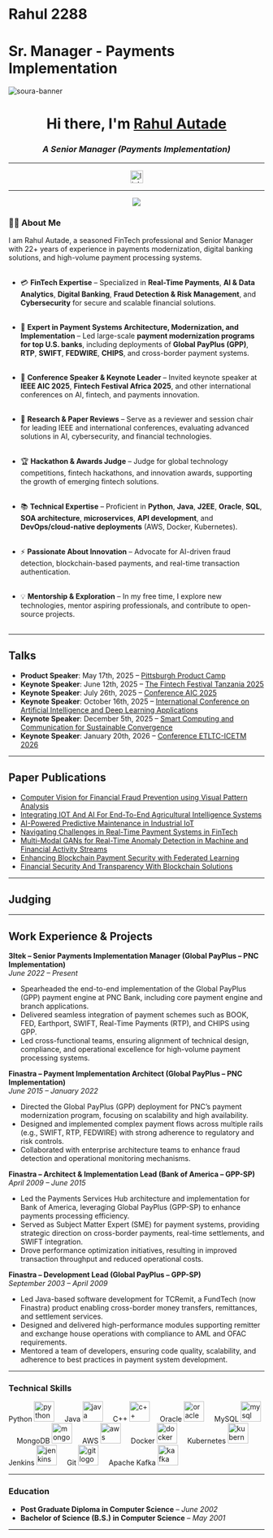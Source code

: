 # Rahul 2288
# Sr. Manager - Payments Implementation

<!--
Personal website and professional portfolio of Rahul Autade, showcasing expertise in fintech, payments innovation, AI research, technical documentation, and contributions to global technology conferences and projects.
-->

<!-- Commented below profile to make it invisible. Uncomment it when we want to use it -->

<img src="https://res.cloudinary.com/superfolio/image/upload/v1620689979/68747470733a2f2f692e70696e696d672e636f6d2f6f726967696e616c732f63362f33332f63322f63363333633230656465383266306530636564376435373064626533613166332e676966_yjuh2s.gif" alt="soura-banner">

<h1 align="center"> Hi there, I'm <a href="https://www.linkedin.com/in/rahul-autade-61310158/" target="_blank" rel="noopener noreferrer"> Rahul Autade </a> </h1>
<h3 align="center"><i>A Senior Manager (Payments Implementation)</i></h3>

---

<div align="center">
  <a href="https://www.linkedin.com/in/rahul-autade-61310158/" target="_blank">
    <img src="https://img.shields.io/static/v1?message=LinkedIn&logo=linkedin&label=&color=0077B5&logoColor=white&labelColor=&style=for-the-badge" height="25" alt="linkedin logo" />
  </a>
</div>

---

<div align="center">
  <img src="https://visitor-badge.laobi.icu/badge?page_id=RahulAutade2288.RahulAutade2288" />
</div>

<h3 align="left">👨‍💻 About Me</h3>

<p align="left">
  I am Rahul Autade, a seasoned FinTech professional and Senior Manager with 22+ years of experience in payments modernization, digital banking solutions, and high-volume payment processing systems.<br><br>

  - 💳 <b>FinTech Expertise</b> – Specialized in <b>Real-Time Payments</b>, <b>AI & Data Analytics</b>, <b>Digital Banking</b>, <b>Fraud Detection & Risk Management</b>, and <b>Cybersecurity</b> for secure and scalable financial solutions.<br><br>
  
  - 🔭 <b>Expert in Payment Systems Architecture, Modernization, and Implementation</b> – Led large-scale <b>payment modernization programs for top U.S. banks</b>, including deployments of <b>Global PayPlus (GPP)</b>, <b>RTP</b>, <b>SWIFT</b>, <b>FEDWIRE</b>, <b>CHIPS</b>, and cross-border payment systems.<br><br>
  
  - 🎤 <b>Conference Speaker & Keynote Leader</b> – Invited keynote speaker at <b>IEEE AIC 2025</b>, <b>Fintech Festival Africa 2025</b>, and other international conferences on AI, fintech, and payments innovation.<br><br>
  
  - 📄 <b>Research & Paper Reviews</b> – Serve as a reviewer and session chair for leading IEEE and international conferences, evaluating advanced solutions in AI, cybersecurity, and financial technologies.<br><br>
  
  - 🏆 <b>Hackathon & Awards Judge</b> – Judge for global technology competitions, fintech hackathons, and innovation awards, supporting the growth of emerging fintech solutions.<br><br>
  
  - 📚 <b>Technical Expertise</b> – Proficient in <b>Python</b>, <b>Java</b>, <b>J2EE</b>, <b>Oracle</b>, <b>SQL</b>, <b>SOA architecture</b>, <b>microservices</b>, <b>API development</b>, and <b>DevOps/cloud-native deployments</b> (AWS, Docker, Kubernetes).<br><br>
  
  - ⚡ <b>Passionate About Innovation</b> – Advocate for AI-driven fraud detection, blockchain-based payments, and real-time transaction authentication.<br><br>
  
  - 💡 <b>Mentorship & Exploration</b> – In my free time, I explore new technologies, mentor aspiring professionals, and contribute to open-source projects.<br><br>
</p>


---

## **Talks**
- **Product Speaker**: May 17th, 2025 –  [Pittsburgh Product Camp](https://www.pghpcamp.com/proposed-sessions.html)  
- **Keynote Speaker**: June 12th, 2025 –  [The Fintech Festival Tanzania 2025](https://fintechfestival.africa/list-of-speakers/)  
- **Keynote Speaker**: July 26th, 2025 –  [Conference AIC 2025](https://www.scrs.in/conference/aic2025/speaker/talk/1035)  
- **Keynote Speaker**: October 16th, 2025 –  [International Conference on Artificial Intelligence and Deep Learning Applications](https://www.nerdpublication.com/icaidlp/)
- **Keynote Speaker**: December 5th, 2025 –  [Smart Computing and Communication for Sustainable Convergence](https://chitkara.edu.in/isccsc/speakers.html)  
- **Keynote Speaker**: January 20th, 2026 –  [Conference ETLTC-ICETM 2026](https://www.interconf-etltc.net/keynotes)  

---

## **Paper Publications**
- [Computer Vision for Financial Fraud Prevention using Visual Pattern Analysis](https://ieeexplore.ieee.org/abstract/document/11051811)
- [Integrating IOT And AI For End-To-End Agricultural Intelligence Systems](https://ieeexplore.ieee.org/abstract/document/11051863)
- [AI-Powered Predictive Maintenance in Industrial IoT](https://ijstpublication.com/index.php/ijst/article/view/17)
- [Navigating Challenges in Real-Time Payment Systems in FinTech](https://ijaidsml.org/index.php/ijaidsml/article/view/108)
- [Multi-Modal GANs for Real-Time Anomaly Detection in Machine and Financial Activity Streams](https://ijaidsml.org/index.php/ijaidsml/article/view/145)
- [Enhancing Blockchain Payment Security with Federated Learning](https://www.ijcnwc.com/admin/uploads/Enhancing%20Blockchain%20Payment%20Security%20with%20Federated%20Learning.pdf)
- [Financial Security And Transparency With Blockchain Solutions](https://tojqi.net/journal/article/view/10703)

---

## **Judging**

---

## **Work Experience & Projects**

**3Itek – Senior Payments Implementation Manager (Global PayPlus – PNC Implementation)**  
*June 2022 – Present*  
- Spearheaded the end-to-end implementation of the Global PayPlus (GPP) payment engine at PNC Bank, including core payment engine and branch applications.  
- Delivered seamless integration of payment schemes such as BOOK, FED, Earthport, SWIFT, Real-Time Payments (RTP), and CHIPS using GPP.  
- Led cross-functional teams, ensuring alignment of technical design, compliance, and operational excellence for high-volume payment processing systems.

**Finastra – Payment Implementation Architect (Global PayPlus – PNC Implementation)**  
*June 2015 – January 2022*  
- Directed the Global PayPlus (GPP) deployment for PNC’s payment modernization program, focusing on scalability and high availability.  
- Designed and implemented complex payment flows across multiple rails (e.g., SWIFT, RTP, FEDWIRE) with strong adherence to regulatory and risk controls.  
- Collaborated with enterprise architecture teams to enhance fraud detection and operational monitoring mechanisms.

**Finastra – Architect & Implementation Lead (Bank of America – GPP-SP)**  
*April 2009 – June 2015*  
- Led the Payments Services Hub architecture and implementation for Bank of America, leveraging Global PayPlus (GPP-SP) to enhance payments processing efficiency.  
- Served as Subject Matter Expert (SME) for payment systems, providing strategic direction on cross-border payments, real-time settlements, and SWIFT integration.  
- Drove performance optimization initiatives, resulting in improved transaction throughput and reduced operational costs.

**Finastra – Development Lead (Global PayPlus – GPP-SP)**  
*September 2003 – April 2009*  
- Led Java-based software development for TCRemit, a FundTech (now Finastra) product enabling cross-border money transfers, remittances, and settlement services.  
- Designed and delivered high-performance modules supporting remitter and exchange house operations with compliance to AML and OFAC requirements.  
- Mentored a team of developers, ensuring code quality, scalability, and adherence to best practices in payment system development.

---


### **Technical Skills**

<div align="left">
  Python
  <img src="https://cdn.jsdelivr.net/gh/devicons/devicon/icons/python/python-original.svg" height="40" alt="python logo" />
  <img width="12" />
  Java
  <img src="https://cdn.jsdelivr.net/gh/devicons/devicon/icons/java/java-original.svg" height="40" alt="java logo" />
  <img width="12" />
  C++
  <img src="https://cdn.jsdelivr.net/gh/devicons/devicon/icons/cplusplus/cplusplus-original.svg" height="40" alt="c++ logo" />
  <img width="12" />
  Oracle
  <img src="https://cdn.jsdelivr.net/gh/devicons/devicon/icons/oracle/oracle-original.svg" height="40" alt="oracle logo" />
  <img width="12" />
  MySQL
  <img src="https://cdn.jsdelivr.net/gh/devicons/devicon/icons/mysql/mysql-original-wordmark.svg" height="40" alt="mysql logo" />
  <img width="12" />
  MongoDB
  <img src="https://cdn.jsdelivr.net/gh/devicons/devicon/icons/mongodb/mongodb-original.svg" height="40" alt="mongodb logo" />
  <img width="12" />
  AWS
  <img src="https://cdn.jsdelivr.net/gh/devicons/devicon/icons/amazonwebservices/amazonwebservices-original.svg" height="40" alt="aws logo" />
  <img width="12" />
  Docker
  <img src="https://cdn.jsdelivr.net/gh/devicons/devicon/icons/docker/docker-original.svg" height="40" alt="docker logo" />
  <img width="12" />
  Kubernetes
  <img src="https://cdn.jsdelivr.net/gh/devicons/devicon/icons/kubernetes/kubernetes-plain.svg" height="40" alt="kubernetes logo" />
  <img width="12" />
  Jenkins
  <img src="https://cdn.jsdelivr.net/gh/devicons/devicon/icons/jenkins/jenkins-original.svg" height="40" alt="jenkins logo" />
  <img width="12" />
  Git
  <img src="https://cdn.jsdelivr.net/gh/devicons/devicon/icons/git/git-original.svg" height="40" alt="git logo" />
  <img width="12" />
  Apache Kafka
  <img src="https://cdn.jsdelivr.net/gh/devicons/devicon/icons/apachekafka/apachekafka-original.svg" height="40" alt="kafka logo" />
</div>

---

### **Education**
- **Post Graduate Diploma in Computer Science** – *June 2002*  
- **Bachelor of Science (B.S.) in Computer Science** – *May 2001*

---


